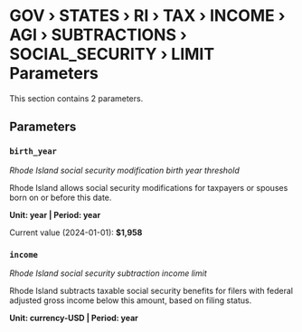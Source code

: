 # GOV › STATES › RI › TAX › INCOME › AGI › SUBTRACTIONS › SOCIAL_SECURITY › LIMIT Parameters

This section contains 2 parameters.

## Parameters

### `birth_year`
*Rhode Island social security modification birth year threshold*

Rhode Island allows social security modifications for taxpayers or spouses born on or before this date.

**Unit: year | Period: year**

Current value (2024-01-01): **$1,958**


### `income`
*Rhode Island social security subtraction income limit*

Rhode Island subtracts taxable social security benefits for filers with federal adjusted gross income below this amount, based on filing status.

**Unit: currency-USD | Period: year**

